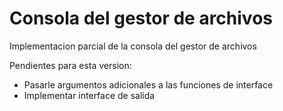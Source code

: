 # Consola del gestor de archivos

Implementacion parcial de la consola del gestor de archivos

Pendientes para esta version:
* Pasarle argumentos adicionales a las funciones de interface
* Implementar interface de salida
